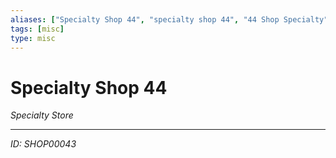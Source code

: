 ```yaml
---
aliases: ["Specialty Shop 44", "specialty shop 44", "44 Shop Specialty"]
tags: [misc]
type: misc
---
```


# Specialty Shop 44

*Specialty Store*

---
*ID: SHOP00043*